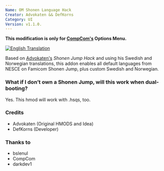 ```yaml
---
Name: OM Shonen Language Hack
Creator: Advokaten && DefKorns
Category: UI
Version: v1.1.0.
---
```

**This modification is only for [CompCom's](https://github.com/CompCom) Options Menu.**

[![English Translation](https://hakchiresources.com/wp-content/uploads/2018/09/shonen_hvcj-150x150.png)](https://hakchiresources.com/wp-content/uploads/2018/09/shonen_hvcj.png)

Based on [Advokaten's](https://github.com/advokaten) *Shonen Jump Hack* and using his Swedish and Norwegian translations, this addon enables all default languages from NESCE on Famicom Shonen Jump, plus custom Swedish and Norwegian. 

### What if I don’t own a Shonen Jump, will this work when dual-booting?

Yes. This hmod will work with .hsqs, too.

### Credits
* Advokaten (Original HMODS and Idea)
* DefKorns (Developer)

### Thanks to
* bslenul
* CompCom
* darkdev1
